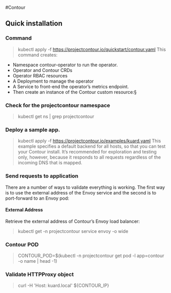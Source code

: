 #Contour
## Quick installation 
### Command
> kubectl apply -f https://projectcontour.io/quickstart/contour.yaml
> This command creates:
- Namespace contour-operator to run the operator.
- Operator and Contour CRDs
- Operator RBAC resources
- A Deployment to manage the operator
- A Service to front-end the operator’s metrics endpoint.
- Then create an instance of the Contour custom resource:§
### Check for the projectcontour namespace
> kubectl get ns | grep projectcontour
### Deploy a sample app. 
> kubectl apply -f https://projectcontour.io/examples/kuard.yaml
This example specifies a default backend for all hosts, so that you can test your Contour install. It’s recommended for exploration and testing only, however, because it responds to all requests regardless of the incoming DNS that is mapped.
### Send requests to application
There are a number of ways to validate everything is working. The first way is to use the external address of the Envoy service and the second is to port-forward to an Envoy pod:

#### External Address
Retrieve the external address of Contour’s Envoy load balancer:

> kubectl get -n projectcontour service envoy -o wide
### Contour POD 
> CONTOUR_POD=$(kubectl -n projectcontour get pod -l app=contour -o name | head -1)

### Validate HTTPProxy object
>  curl -H 'Host: kuard.local' ${CONTOUR_IP}

